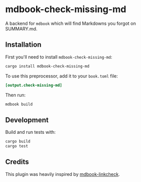 # mdbook-check-missing-md

A backend for `mdbook` which will find Markdowns you forgot on SUMMARY.md.

## Installation

First you'll need to install `mdbook-check-missing-md`:

```sh
cargo install mdbook-check-missing-md
```

To use this preprocessor, add it to your `book.toml` file:

```toml
[output.check-missing-md]
```

Then run:

```sh
mdbook build
```

## Development

Build and run tests with:

```sh
cargo build
cargo test
```

## Credits

This plugin was heavily inspired by [mdbook-linkcheck](https://github.com/Michael-F-Bryan/mdbook-linkcheck/tree/master).

